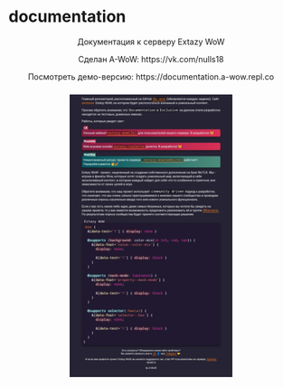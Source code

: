 # documentation
<p align="center">Документация к серверу Extazy WoW</p>
<p align="center">Сделан A-WoW: https://vk.com/nulls18</p>
<p align="center">Посмотреть демо-версию: https://documentation.a-wow.repl.co</p>
<h3 align="center"><img src="изображение.jpg" alt="documentation" height="500px"></h3>
